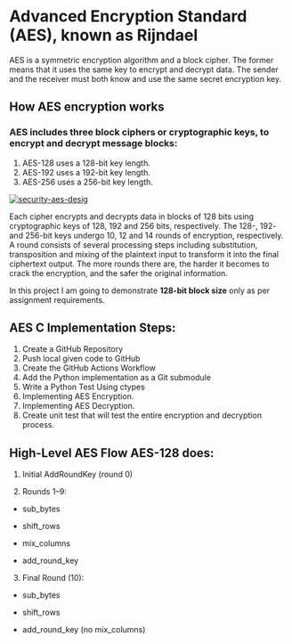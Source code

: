 # Advanced Encryption Standard (AES), known as Rijndael
AES is a symmetric encryption algorithm and a block cipher. The former means that it uses the same key to encrypt and decrypt data. The sender and the receiver must both know and use the same secret encryption key.

## How AES encryption works
### AES includes three block ciphers or cryptographic keys, to encrypt and decrypt message blocks:

1. AES-128 uses a 128-bit key length.
2. AES-192 uses a 192-bit key length.
3. AES-256 uses a 256-bit key length.

[![security-aes-desig](https://iili.io/37c3Rg2.md.jpg)](https://freeimage.host/i/37c3Rg2)

Each cipher encrypts and decrypts data in blocks of 128 bits using cryptographic keys of 128, 192 and 256 bits, respectively. The 128-, 192- and 256-bit keys undergo 10, 12 and 14 rounds of encryption, respectively. A round consists of several processing steps including substitution, transposition and mixing of the plaintext input to transform it into the final ciphertext output. The more rounds there are, the harder it becomes to crack the encryption, and the safer the original information.

In this project I am going to demonstrate **128-bit block size** only as per assignment requirements.

## AES C Implementation Steps:
1) Create a GitHub Repository
2) Push local given code to GitHub
3) Create the GitHub Actions Workflow
4) Add the Python implementation as a Git submodule
5) Write a Python Test Using ctypes
6) Implementing AES Encryption.
7) Implementing AES Decryption.
8) Create unit test that will test the entire encryption and decryption process.

## High-Level AES Flow AES-128 does:

1) Initial AddRoundKey (round 0)

2) Rounds 1–9:

  - sub_bytes

  - shift_rows

  - mix_columns

  - add_round_key

3) Final Round (10):

  - sub_bytes

  - shift_rows

  - add_round_key (no mix_columns)